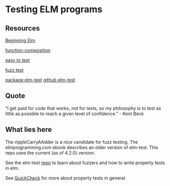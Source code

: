 # Testing ELM programs

## Resources

[Beginning Elm](http://elmprogramming.com)

[function-composition](http://elmprogramming.com/function-composition.html)

[easy to test](http://elmprogramming.com/easy-to-test.html)

[fuzz test](http://elmprogramming.com/fuzz-testing.html)

[package elm-test](http://package.elm-lang.org/packages/elm-community/elm-test/4.2.0)
[github elm-test](https://github.com/elm-community/elm-test/tree/4.2.0)

## Quote

“I get paid for code that works, not for tests, so my philosophy is to test as little as possible to reach a given level of confidence.” - Kent Beck

## What lies here

The rippleCarryAAdder is a nice candidate for fuzz testing. The elmprogramming.com ebook describes an older version of elm-test. This repo uses the current (as of 4.2.0) version.

See the elm-test [repo](https://github.com/elm-community/elm-test/tree/4.2.0) to learn about fuzzers and how to write property tests in elm.

See [QuickCheck](https://en.wikipedia.org/wiki/QuickCheck) for more about property tests in general.
